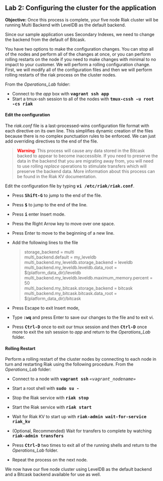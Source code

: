 Lab 2: Configuring the cluster for the application
---
**Objective:** Once this process is complete, your five node Riak cluster will be running Multi Backend with LevelDB as the default backend.

Since our sample application uses Secondary Indexes, we need to change the backend from the default of Bitcask.  

You have two options to make the configuration changes. You can stop all of the nodes and perform all of the changes at once, or you can perform rolling restarts on the node if you need to make changes with minimal to no impact to your customer.  We will perform a rolling configuration change.  First, we will modify all of the configuration files and then we will perform rolling restarts of the riak process on the cluster nodes.

From the *Operations_Lab* folder:

* Connect to the *app* box with **<span style="font-family:monospace">vagrant ssh app</span>**  
* Start a tmux-ssh session to all of the nodes with **<span style="font-family:monospace">tmux-cssh -u root -cs riak</span>**

#### Edit the configuration

The *riak.conf* file is a last-processed-wins configuration file format with each directive on its own line. This simplifies dynamic creation of the files because there is no complex punctuation rules to be enforced. We can just add overriding directives to the end of the file.   

> **<span style="color:red">Warning</span>**: This process will cause any data stored in the Bitcask backed to appear to become inaccessible.  If you need to preserve the data in the backend that you are migrating away from, you will need to use rolling *replace* operations to stimulate transfers which will preserve the backend data.  More information about this process can be found in the Riak KV documentation.

Edit the configuration file by typing **<span style="font-family:monospace">vi /etc/riak/riak.conf</span>**. 

* Press **<span style="font-family:monospace">Shift-G</span>** to jump to the end of the file.

* Press **<span style="font-family:monospace">&dollar;</span>** to jump to the end of the line.

* Press **<span style="font-family:monospace">i</span>** enter Insert mode. 

* Press the Right Arrow key to move over one space.

* Press Enter to move to the beginning of a new line.

* Add the following lines to the file

    
    >storage\_backend = multi  
    multi\_backend.default = my\_leveldb  
    multi\_backend.my\_leveldb.storage\_backend = leveldb  
    multi\_backend.my\_leveldb.leveldb.data\_root = $(platform\_data\_dir)/leveldb  
    multi\_backend.my\_leveldb.leveldb.maximum\_memory.percent = 50  
    multi\_backend.my\_bitcask.storage\_backend = bitcask  
    multi\_backend.my\_bitcask.bitcask.data\_root = $(platform\_data\_dir)/bitcask
    

* Press Escape to exit Insert mode, 
* Type **<span style="font-family:monospace">:wq</span>** and press Enter to save our changes to the file and to exit vi.

* Press **<span style="font-family:monospace">Ctrl-D</span>** once to exit our tmux session and then **<span style="font-family:monospace">Ctrl-D</span>** once more to exit the ssh session to *app* and return to the *Operations_Lab* folder.  

#### Rolling Restart

Perform a rolling restart of the cluster nodes by connecting to each node in turn and restarting Riak using the following procedure.  From the *Operations_Lab* folder:

* Connect to a node with **<span style="font-family:monospace">vagrant ssh</span>** *<span style="font-family:monospace">«vagrant_nodename»</span>*

* Start a root shell with **<span style="font-family:monospace">sudo su - </span>**

* Stop the Riak service with **<span style="font-family:monospace">riak stop</span>**

* Start the Riak service with **<span style="font-family:monospace">riak start</span>**

* Wait for Riak KV to start up with **<span style="font-family:monospace">riak-admin wait-for-service riak_kv</span>**

* (Optional, Recommended) Wait for transfers to complete by watching  **<span style="font-family:monospace">riak-admin transfers</span>**

* Press **<span style="font-family:monospace">Ctrl-D</span>** two times to exit all of the running shells and return to the *Operations_Lab* folder.
* Repeat the process on the next node.


We now have our five node cluster using LevelDB as the default backend and a Bitcask backend available for use as well.

 

